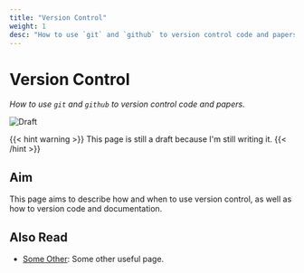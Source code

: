 ```yaml
---
title: "Version Control"
weight: 1
desc: "How to use `git` and `github` to version control code and papers"
---
```


# Version Control
*How to use `git` and `github` to version control code and papers.*

![Draft](https://img.shields.io/badge/status-draft-red)

{{< hint warning >}}
This page is still a draft because I'm still writing it.
{{< /hint >}}

## Aim
This page aims to describe how and when to use version control, as well as how to version code and documentation.

## Also Read
- [Some Other](/CONTRIBUTING.md): Some other useful page. 
